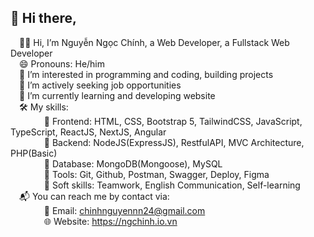 ## 👋 Hi there, 

<!--
**ngchinhdev/ngchinhdev** is a ✨ _special_ ✨ repository because its `README.md` (this file) appears on your GitHub profile.

Here are some ideas to get you started:

- 🔭 I’m currently working on ...
- 🌱 I’m currently learning ...
- 👯 I’m looking to collaborate on ...
- 🤔 I’m looking for help with ...
- 💬 Ask me about ...
- 📫 How to reach me: ...
- 😄 Pronouns: ...
- ⚡ Fun fact: ...
-->
 &emsp;🤵‍♂ Hi, I’m Nguyễn Ngọc Chính, a Web Developer, a Fullstack Web Developer <br/>
 &emsp;😄 Pronouns: He/him <br/>
 &emsp;💞️ I’m interested in programming and coding, building projects <br/>
 &emsp;👯 I’m actively seeking job opportunities <br/>
 &emsp;🌱 I’m currently learning and developing website <br/>
 &emsp;🛠️ My skills: <br/>
 &emsp; &emsp; &emsp; 📌 Frontend: HTML, CSS, Bootstrap 5, TailwindCSS, JavaScript, TypeScript, ReactJS, NextJS, Angular <br/>
 &emsp; &emsp; &emsp; 📌 Backend: NodeJS(ExpressJS), RestfulAPI, MVC Architecture, PHP(Basic) <br/>
 &emsp; &emsp; &emsp; 📌 Database: MongoDB(Mongoose), MySQL <br/>
 &emsp; &emsp; &emsp; 📌 Tools: Git, Github, Postman, Swagger, Deploy, Figma <br/>
 &emsp; &emsp; &emsp; 📌 Soft skills: Teamwork, English Communication, Self-learning <br/>
 &emsp;📬 You can reach me by contact via: <br/>
 &emsp; &emsp; &emsp; 📩 Email: chinhnguyennn24@gmail.com <br/>
 &emsp; &emsp; &emsp; 🌐 Website: https://ngchinh.io.vn

